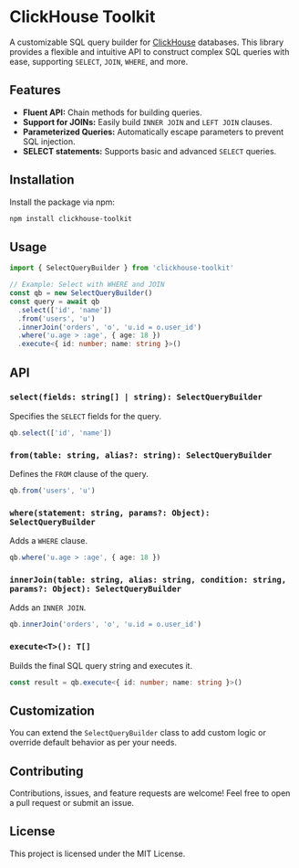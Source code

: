 # ClickHouse Toolkit

A customizable SQL query builder for [ClickHouse](https://clickhouse.com/) databases. This library provides a flexible and intuitive API to construct complex SQL queries with ease, supporting `SELECT`, `JOIN`, `WHERE`, and more.

## Features

- **Fluent API:** Chain methods for building queries.
- **Support for JOINs:** Easily build `INNER JOIN` and `LEFT JOIN` clauses.
- **Parameterized Queries:** Automatically escape parameters to prevent SQL injection.
- **SELECT statements:** Supports basic and advanced `SELECT` queries.

## Installation

Install the package via npm:

```bash
npm install clickhouse-toolkit
```

## Usage

```typescript
import { SelectQueryBuilder } from 'clickhouse-toolkit'

// Example: Select with WHERE and JOIN
const qb = new SelectQueryBuilder()
const query = await qb
  .select(['id', 'name'])
  .from('users', 'u')
  .innerJoin('orders', 'o', 'u.id = o.user_id')
  .where('u.age > :age', { age: 18 })
  .execute<{ id: number; name: string }>()
```

## API

### `select(fields: string[] | string): SelectQueryBuilder`

Specifies the `SELECT` fields for the query.

```typescript
qb.select(['id', 'name'])
```

### `from(table: string, alias?: string): SelectQueryBuilder`

Defines the `FROM` clause of the query.

```typescript
qb.from('users', 'u')
```

### `where(statement: string, params?: Object): SelectQueryBuilder`

Adds a `WHERE` clause.

```typescript
qb.where('u.age > :age', { age: 18 })
```

### `innerJoin(table: string, alias: string, condition: string, params?: Object): SelectQueryBuilder`

Adds an `INNER JOIN`.

```typescript
qb.innerJoin('orders', 'o', 'u.id = o.user_id')
```

### `execute<T>(): T[]`

Builds the final SQL query string and executes it.

```typescript
const result = qb.execute<{ id: number; name: string }>()
```

## Customization

You can extend the `SelectQueryBuilder` class to add custom logic or override default behavior as per your needs.

## Contributing

Contributions, issues, and feature requests are welcome! Feel free to open a pull request or submit an issue.

## License

This project is licensed under the MIT License.
